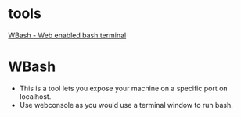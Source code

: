 # tools


[WBash - Web enabled bash terminal](#wbash)


<a id="wbash">

# WBash
- This is a tool lets you expose your machine on a specific port on localhost.
- Use webconsole as you would use a terminal window to run bash.
